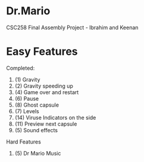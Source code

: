 # Dr.Mario
CSC258 Final Assembly Project - Ibrahim and Keenan

# Easy Features

Completed:

1. (1) Gravity
2. (2) Gravity speeding up
3. (4) Game over and restart
4. (6) Pause
5. (8) Ghost capsule
6. (7) Levels 
7. (14) Viruse Indicators on the side
8. (11) Preview next capsule
9. (5) Sound effects


Hard Features
1. (5) Dr Mario Music
